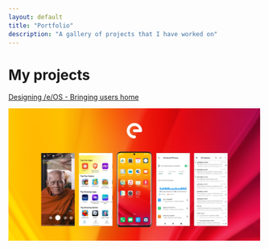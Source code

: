 ```yaml
---
layout: default
title: "Portfolio"
description: "A gallery of projects that I have worked on"
---
```

# My projects

[Designing /e/OS - Bringing users home](/eos)

<a href="/eos"><img src="img/eosseocard.webp" alt="preview card image" width="500px" height="auto"></a>